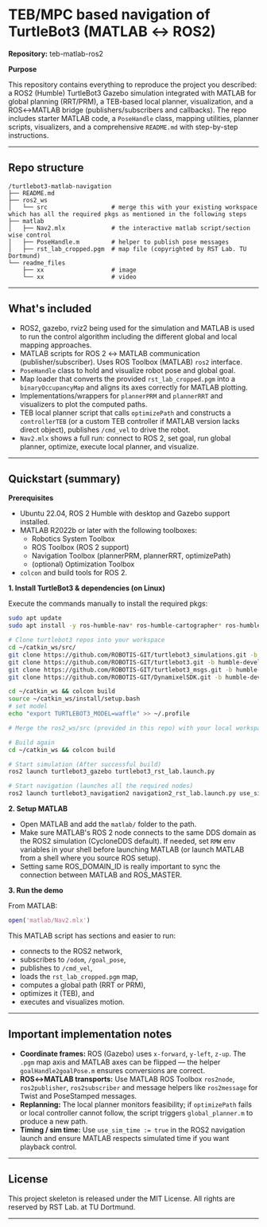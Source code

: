 # TEB/MPC based navigation of TurtleBot3 (MATLAB ↔ ROS2)

**Repository:** teb-matlab-ros2

**Purpose**

This repository contains everything to reproduce the project you described: a ROS2 (Humble) TurtleBot3 Gazebo simulation integrated with MATLAB for global planning (RRT/PRM), a TEB-based local planner, visualization, and a ROS↔MATLAB bridge (publishers/subscribers and callbacks). The repo includes starter MATLAB code, a `PoseHandle` class, mapping utilities, planner scripts, visualizers, and a comprehensive `README.md` with step-by-step instructions.

---

## Repo structure

```
/turtlebot3-matlab-navigation
├── README.md
├── ros2_ws
│   └── src                  # merge this with your existing workspace which has all the required pkgs as mentioned in the following steps
├── matlab
│   ├── Nav2.mlx             # the interactive matlab script/section wise control
│   ├── PoseHandle.m         # helper to publish pose messages
│   ├── rst_lab_cropped.pgm  # map file (copyrighted by RST Lab. TU Dortmund)
└── readme_files
    ├── xx                   # image
    └── xx                   # video
```

---

## What's included

- ROS2, gazebo, rviz2 being used for the simulation and MATLAB is used to run the control algorithm including the different global and local mapping approaches.
- MATLAB scripts for ROS 2 ↔ MATLAB communication (publisher/subscriber). Uses ROS Toolbox (MATLAB) `ros2` interface.
- `PoseHandle` class to hold and visualize robot pose and global goal.
- Map loader that converts the provided `rst_lab_cropped.pgm` into a `binaryOccupancyMap` and aligns its axes correctly for MATLAB plotting.
- Implementations/wrappers for `plannerPRM` and `plannerRRT` and visualizers to plot the computed paths.
- TEB local planner script that calls `optimizePath` and constructs a `controllerTEB` (or a custom TEB controller if MATLAB version lacks direct object), publishes `/cmd_vel` to drive the robot.
- `Nav2.mlx` shows a full run: connect to ROS 2, set goal, run global planner, optimize, execute local planner, and visualize.

---

## Quickstart (summary)

**Prerequisites**
- Ubuntu 22.04, ROS 2 Humble with desktop and Gazebo support installed.
- MATLAB R2022b or later with the following toolboxes:
  - Robotics System Toolbox
  - ROS Toolbox (ROS 2 support)
  - Navigation Toolbox (plannerPRM, plannerRRT, optimizePath)
  - (optional) Optimization Toolbox
- `colcon` and build tools for ROS 2.

**1. Install TurtleBot3 & dependencies (on Linux)**

Execute the commands manually to install the required pkgs:

```bash
sudo apt update
sudo apt install -y ros-humble-nav* ros-humble-cartographer* ros-humble-rmw-cyclonedds-cpp

# Clone turtlebot3 repos into your workspace
cd ~/catkin_ws/src/
git clone https://github.com/ROBOTIS-GIT/turtlebot3_simulations.git -b humble-devel
git clone https://github.com/ROBOTIS-GIT/turtlebot3.git -b humble-devel
git clone https://github.com/ROBOTIS-GIT/turtlebot3_msgs.git -b humble-devel
git clone https://github.com/ROBOTIS-GIT/DynamixelSDK.git -b humble-devel

cd ~/catkin_ws && colcon build
source ~/catkin_ws/install/setup.bash
# set model
echo "export TURTLEBOT3_MODEL=waffle" >> ~/.profile

# Merge the ros2_ws/src (provided in this repo) with your local workspace catkin_ws/src as it included the required launch files and map for the project.

# Build again
cd ~/catkin_ws && colcon build

# Start simulation (After successful build)
ros2 launch turtlebot3_gazebo turtlebot3_rst_lab.launch.py

# Start navigation (launches all the required nodes)
ros2 launch turtlebot3_navigation2 navigation2_rst_lab.launch.py use_sim_time:=True
```

**2. Setup MATLAB**

- Open MATLAB and add the `matlab/` folder to the path.
- Make sure MATLAB's ROS 2 node connects to the same DDS domain as the ROS2 simulation (CycloneDDS default). If needed, set `RMW` env variables in your shell before launching MATLAB (or launch MATLAB from a shell where you source ROS setup).
- Setting same ROS_DOMAIN_ID is really important to sync the connection between MATLAB and ROS_MASTER.

**3. Run the demo**

From MATLAB:

```matlab
open('matlab/Nav2.mlx')
```

This MATLAB script has sections and easier to run:
- connects to the ROS2 network,
- subscribes to `/odom`, `/goal_pose`,
- publishes to `/cmd_vel`,
- loads the `rst_lab_cropped.pgm` map,
- computes a global path (RRT or PRM),
- optimizes it (TEB), and
- executes and visualizes motion.

---

## Important implementation notes

- **Coordinate frames:** ROS (Gazebo) uses `x-forward`, `y-left`, `z-up`. The `.pgm` map axis and MATLAB axes can be flipped — the helper `goalHandle2goalPose.m` ensures conversions are correct.
- **ROS↔MATLAB transports:** Use MATLAB ROS Toolbox `ros2node`, `ros2publisher`, `ros2subscriber` and message helpers like `ros2message` for Twist and PoseStamped messages.
- **Replanning:** The local planner monitors feasibility; if `optimizePath` fails or local controller cannot follow, the script triggers `global_planner.m` to produce a new path.
- **Timing / sim time:** Use `use_sim_time := true` in the ROS2 navigation launch and ensure MATLAB respects simulated time if you want playback control.

---

## License

This project skeleton is released under the MIT License. All rights are reserved by RST Lab. at TU Dortmund.

---

